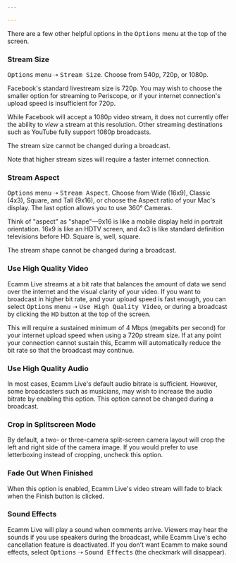 ```yaml
---

---
```

<!-- ## Other Options -->

There are a few other helpful options in the <samp>Options</samp> menu at the top of the screen.

### Stream Size

<samp>Options</samp> menu ➝ <samp>Stream Size</samp>. Choose from 540p, 720p, or 1080p. 

Facebook's standard livestream size is 720p. You may wish to choose the smaller option for streaming to Periscope, or if your internet connection's upload speed is insufficient for 720p.

While Facebook will accept a 1080p video stream, it does not currently offer the ability to _view_ a stream at this resolution. Other streaming destinations such as YouTube fully support 1080p broadcasts.

The stream size cannot be changed during a broadcast.

Note that higher stream sizes will require a faster internet connection.

### Stream Aspect

<samp>Options</samp> menu ➝ <samp>Stream Aspect</samp>. Choose from Wide (16x9), Classic (4x3), Square, and Tall (9x16), or choose the Aspect ratio of your Mac's display. The last option allows you to use 360° Cameras.

Think of "aspect" as "shape"—9x16 is like a mobile display held in portrait orientation. 16x9 is like an HDTV screen, and 4x3 is like standard definition televisions before HD. Square is, well, square.

The stream shape cannot be changed during a broadcast.

### Use High Quality Video

Ecamm Live streams at a bit rate that balances the amount of data we send over the internet and the visual clarity of your video. If you want to broadcast in higher bit rate, and your upload speed is fast enough, you can select <samp>Options</samp> menu ➝ <samp>Use High Quality Video</samp>, or during a broadcast by clicking the <samp>HD</samp> button at the top of the screen. 

This will require a sustained minimum of 4 Mbps (megabits per second) for your internet upload speed when using a 720p stream size. If at any point your connection cannot sustain this, Ecamm will automatically reduce the bit rate so that the broadcast may continue.

### Use High Quality Audio

In most cases, Ecamm Live's default audio bitrate is sufficient.  However, some broadcasters such as musicians, may wish to increase the audio bitrate by enabling this option. This option cannot be changed during a broadcast.

### Crop in Splitscreen Mode

By default, a two- or three-camera split-screen camera layout will crop the left and right side of the camera image.  If you would prefer to use letterboxing instead of cropping, uncheck this option.

### Fade Out When Finished

When this option is enabled, Ecamm Live's video stream will fade to black when the Finish button is clicked.

### Sound Effects

Ecamm Live will play a sound when comments arrive. Viewers may hear the sounds if you use speakers during the broadcast, while Ecamm Live's echo cancellation feature is deactivated. If you don’t want Ecamm to make sound effects, select <samp>Options</samp> ➝ <samp>Sound Effects</samp> (the checkmark will disappear).
